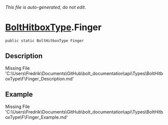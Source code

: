 *This file is auto-generated, do not edit.*

# [BoltHitboxType](Types/BoltHitboxType.md).Finger
`public static BoltHitboxType Finger`
## Description
Missing File 'C:\Users\Fredrik\Documents\GitHub\bolt_documentation\api\Types\BoltHitboxType\F\Finger_Description.md'
## Example
Missing File 'C:\Users\Fredrik\Documents\GitHub\bolt_documentation\api\Types\BoltHitboxType\F\Finger_Example.md'
